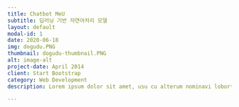 ```yaml
---
title: Chatbot MeU
subtitle: 딥러닝 기반 자연어처리 모델
layout: default
modal-id: 1
date: 2020-06-18
img: dogudu.PNG
thumbnail: dogudu-thumbnail.PNG
alt: image-alt
project-date: April 2014
client: Start Bootstrap
category: Web Development
description: Lorem ipsum dolor sit amet, usu cu alterum nominavi lobortis. At duo novum diceret. Tantas apeirian vix et, usu sanctus postulant inciderint ut, populo diceret necessitatibus in vim. Cu eum dicam feugiat noluisse.

---
```

